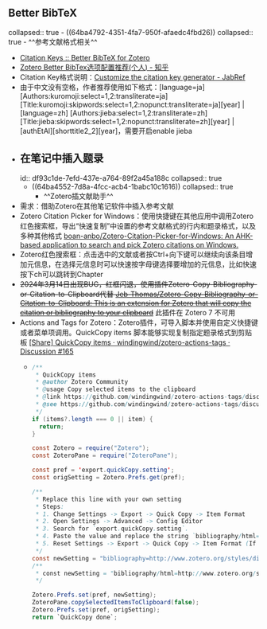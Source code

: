 ## Better BibTeX
collapsed:: true
	- ((64ba4792-4351-4fa7-950f-afaedc4fbd26))
	  collapsed:: true
		- ^^参考文献格式相关^^
- [Citation Keys :: Better BibTeX for Zotero](https://retorque.re/zotero-better-bibtex/citing/)
- [Zotero Better BibTex选项配置推荐(个人) - 知乎](https://zhuanlan.zhihu.com/p/458340252)
- Citation Key格式说明：[Customize the citation key generator - JabRef](https://docs.jabref.org/setup/citationkeypatterns#default-citation-key-pattern)
- 由于中文没有空格，作者推荐使用如下格式：[language=ja] [Authors:kuromoji:select=1,2:transliterate=ja][Title:kuromoji:skipwords:select=1,2:nopunct:transliterate=ja][year] | [language=zh] [Authors:jieba:select=1,2:transliterate=zh][Title:jieba:skipwords:select=1,2:nopunct:transliterate=zh][year] | [authEtAl][shorttitle2_2][year]，需要开启enable jieba
- ## 在笔记中插入题录
  id:: df93c1de-7efd-437e-a764-89f2a45a188c
  collapsed:: true
	- ((64ba4552-7d8a-4fcc-acb4-1babc10c1616))
	  collapsed:: true
		- ^^Zotero插文献助手^^
- 需求：借助Zotero在其他笔记软件中插入参考文献
- Zotero Citation Picker for Windows：使用快捷键在其他应用中调用Zotero红色搜索框，导出“快速复制”中设置的参考文献格式的行内和题录格式，以及多种其他格式 [boan-anbo/Zotero-Citation-Picker-for-Windows: An AHK-based application to search and pick Zotero citations on Windows.](https://github.com/boan-anbo/Zotero-Citation-Picker-for-Windows)
- Zotero红色搜索框：点击选中的文献或者按Ctrl+向下键可以继续向该条目增加元信息，在选择元信息时可以快速按字母键选择要增加的元信息，比如快速按下ch可以跳转到Chapter
- ~~2024年3月14日出现BUG，红框闪退，使用插件Zotero-Copy-Bibliography-or-Citation-to-Clipboard代替 [Jeb-Thomas/Zotero-Copy-Bibliography-or-Citation-to-Clipboard: This is an extension for Zotero that will copy the citation or bibliography to your clipboard](https://github.com/Jeb-Thomas/Zotero-Copy-Bibliography-or-Citation-to-Clipboard)~~ 此插件在 Zotero 7 不可用
- Actions and Tags for Zotero：Zotero插件，可导入脚本并使用自定义快捷键或者菜单项调用。QuickCopy items 脚本能够实现复制指定题录格式到剪贴板 [[Share] QuickCopy items · windingwind/zotero-actions-tags · Discussion #165](https://github.com/windingwind/zotero-actions-tags/discussions/165)
	- ``` java
	  /**
	   * QuickCopy items
	   * @author Zotero Community
	   * @usage Copy selected items to the clipboard
	   * @link https://github.com/windingwind/zotero-actions-tags/discussions/165
	   * @see https://github.com/windingwind/zotero-actions-tags/discussions/165
	   */
	  if (items?.length === 0 || item) {
	  	return;
	  }
	  
	  const Zotero = require("Zotero");
	  const ZoteroPane = require("ZoteroPane");
	  
	  const pref = 'export.quickCopy.setting';
	  const origSetting = Zotero.Prefs.get(pref);
	  
	  /**
	   * Replace this line with your own setting
	   * Steps:
	   * 1. Change Settings -> Export -> Quick Copy -> Item Format
	   * 2. Open Settings -> Advanced -> Config Editor
	   * 3. Search for `export.quickCopy.setting`.
	   * 4. Paste the value and replace the string `bibliography/html=http://www.zotero.org/styles/acm-siggraph` below.
	   * 5. Reset Settings -> Export -> Quick Copy -> Item Format (If necessary)
	   */
	  const newSetting = "bibliography=http://www.zotero.org/styles/diy附件格式";
	  /**
	   * const newSetting = "bibliography/html=http://www.zotero.org/styles/diy附件格式";
	   */
	  
	  Zotero.Prefs.set(pref, newSetting);
	  ZoteroPane.copySelectedItemsToClipboard(false);
	  Zotero.Prefs.set(pref, origSetting);
	  return `QuickCopy done`;
	  ```